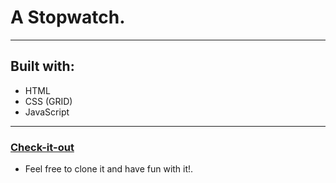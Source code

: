 # A Stopwatch.
***
## Built with: 
- HTML
- CSS (GRID)
- JavaScript
***
### [Check-it-out](https://adewale2018.github.io/timerStopWatch/)

- Feel free to clone it and have fun with it!.
